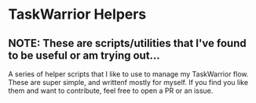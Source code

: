# TaskWarrior Helpers

## NOTE:  These are scripts/utilities that I've found to be useful or am trying out...

A series of helper scripts that I like to use to manage my TaskWarrior flow.  These are super simple, and writtenf mostly for myself.  If you find you like them and want to contribute, feel free to open a PR or an issue.
